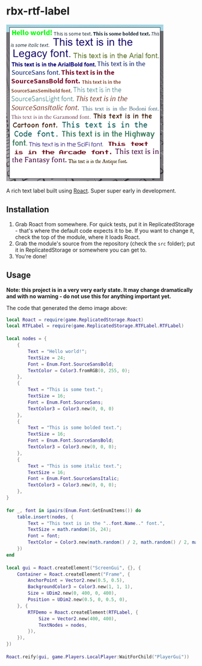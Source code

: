 # rbx-rtf-label
![Demo](Demo.png)

A rich text label built using [Roact](github.com/Roblox/Roact). Super super early in development.

## Installation

1. Grab Roact from somewhere. For quick tests, put it in ReplicatedStorage - that's where the default code expects it to be. If you want to change it, check the top of the module, where it loads Roact.
2. Grab the module's source from the repository (check the `src` folder); put it in ReplicatedStorage or somewhere you can get to.
3. You're done!

## Usage
**Note: this project is in a very very early state. It may change dramatically and with no warning - do not use this for anything important yet.**

The code that generated the demo image above:

```lua
local Roact = require(game.ReplicatedStorage.Roact)
local RTFLabel = require(game.ReplicatedStorage.RTFLabel.RTFLabel)

local nodes = {
	{
		Text = "Hello world!";
		TextSize = 24;
		Font = Enum.Font.SourceSansBold;
		TextColor = Color3.fromRGB(0, 255, 0);
	},
	{
		Text = "This is some text.";
		TextSize = 16;
		Font = Enum.Font.SourceSans;
		TextColor3 = Color3.new(0, 0, 0)
	},
	{
		Text = "This is some bolded text.";
		TextSize = 16;
		Font = Enum.Font.SourceSansBold;
		TextColor3 = Color3.new(0, 0, 0);
	},
	{
		Text = "This is some italic text.";
		TextSize = 16;
		Font = Enum.Font.SourceSansItalic;
		TextColor3 = Color3.new(0, 0, 0);
	},
}

for _, font in ipairs(Enum.Font:GetEnumItems()) do
	table.insert(nodes, {
		Text = "This text is in the "..font.Name.." font.",
		TextSize = math.random(16, 24);
		Font = font;
		TextColor = Color3.new(math.random() / 2, math.random() / 2, math.random() / 2);
	})
end

local gui = Roact.createElement("ScreenGui", {}, {
	Container = Roact.createElement("Frame", {
		AnchorPoint = Vector2.new(0.5, 0.5),
		BackgroundColor3 = Color3.new(1, 1, 1),
		Size = UDim2.new(0, 400, 0, 400),
		Position = UDim2.new(0.5, 0, 0.5, 0),
	}, {
		RTFDemo = Roact.createElement(RTFLabel, {
			Size = Vector2.new(400, 400),
			TextNodes = nodes,
		}),
	}),
})

Roact.reify(gui, game.Players.LocalPlayer:WaitForChild("PlayerGui"))

```
